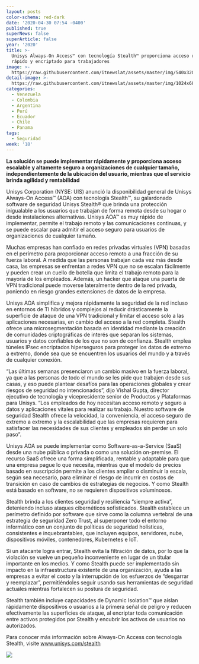 ```yaml
---
layout: posts
color-schema: red-dark
date: '2020-04-30 07:54 -0400'
published: true
superNews: false
superArticle: false
year: '2020'
title: >-
  Unisys Always-On Access™ con tecnología Stealth™ proporciona acceso remoto
  rápido y encriptado para trabajadores
image: >-
  https://raw.githubusercontent.com/itnewslat/assets/master/img/540x320/Remoto-trabajos-p.jpg
detail-image: >-
  https://raw.githubusercontent.com/itnewslat/assets/master/img/1024x680/Remoto-trabajos-g.jpg
categories:
  - Venezuela
  - Colombia
  - Argentina
  - Perú
  - Ecuador
  - Chile
  - Panama
tags:
  - Seguridad
week: '18'
---
```

**La solución se puede implementar rápidamente y proporciona acceso escalable y altamente seguro a organizaciones de cualquier tamaño, independientemente de la ubicación del usuario, mientras que el servicio brinda agilidad y rentabilidad**

Unisys Corporation (NYSE: UIS) anunció la disponibilidad general de Unisys Always-On Access™ (AOA) con tecnología Stealth™, su galardonado software de seguridad Unisys Stealth® que brinda una protección inigualable a los usuarios que trabajan de forma remota desde su hogar o desde instalaciones alternativas. Unisys AOA™ es muy rápido de implementar, permite el trabajo remoto y las comunicaciones continuas, y se puede escalar para admitir el acceso seguro para usuarios de organizaciones de cualquier tamaño.

Muchas empresas han confiado en redes privadas virtuales (VPN) basadas en el perímetro para proporcionar acceso remoto a una fracción de su fuerza laboral. A medida que las personas trabajan cada vez más desde casa, las empresas se enfrentan a redes VPN que no se escalan fácilmente y pueden crear un cuello de botella que limita el trabajo remoto para la mayoría de los empleados. Además, un hacker que ataque una puerta de VPN tradicional puede moverse lateralmente dentro de la red privada, poniendo en riesgo grandes extensiones de datos de la empresa.

Unisys AOA simplifica y mejora rápidamente la seguridad de la red incluso en entornos de TI híbridos y complejos al reducir drásticamente la superficie de ataque de una VPN tradicional y limitar el acceso solo a las aplicaciones necesarias, en cambio del acceso a la red completa. Stealth ofrece una microsegmentación basada en identidad mediante la creación de comunidades criptográficas de interés que separan los sistemas, usuarios y datos confiables de los que no son de confianza. Stealth emplea túneles IPsec encriptados hiperseguros para proteger los datos de extremo a extremo, donde sea que se encuentren los usuarios del mundo y a través de cualquier conexión.

“Las últimas semanas presenciaron un cambio masivo en la fuerza laboral, ya que a las personas de todo el mundo se les pide que trabajen desde sus casas, y eso puede plantear desafíos para las operaciones globales y crear riesgos de seguridad no intencionados”, dijo Vishal Gupta, director ejecutivo de tecnología y vicepresidente senior de Productos y Plataformas para Unisys. “Los empleados de hoy necesitan acceso remoto y seguro a datos y aplicaciones vitales para realizar su trabajo. Nuestro software de seguridad Stealth ofrece la velocidad, la conveniencia, el acceso seguro de extremo a extremo y la escalabilidad que las empresas requieren para satisfacer las necesidades de sus clientes y empleados sin perder un solo paso”.

Unisys AOA se puede implementar como Software-as-a-Service (SaaS) desde una nube pública o privada o como una solución on-premise. El recurso SaaS ofrece una forma simplificada, rentable y adaptable para que una empresa pague lo que necesita, mientras que el modelo de precios basado en suscripción permite a los clientes ampliar o disminuir la escala, según sea necesario, para eliminar el riesgo de incurrir en costos de transición en caso de cambios de estrategias de negocios. Y como Stealth está basado en software, no se requieren dispositivos voluminosos.

Stealth brinda a los clientes seguridad y resiliencia “siempre activa”, deteniendo incluso ataques cibernéticos sofisticados. Stealth establece un perímetro definido por software que sirve como la columna vertebral de una estrategia de seguridad Zero Trust, al superponer todo el entorno informático con un conjunto de políticas de seguridad holísticas, consistentes e inquebrantables, que incluyen equipos, servidores, nube, dispositivos móviles, contenedores, Kubernetes e IoT.

Si un atacante logra entrar, Stealth evita la filtración de datos, por lo que la violación se vuelve un pequeño inconveniente en lugar de un titular importante en los medios. Y como Stealth puede ser implementado sin impacto en la infraestructura existente de una organización, ayuda a las empresas a evitar el costo y la interrupción de los esfuerzos de “desgarrar y reemplazar”, permitiéndoles seguir usando sus herramientas de seguridad actuales mientras fortalecen su postura de seguridad.

Stealth también incluye capacidades de Dynamic Isolation™ que aíslan rápidamente dispositivos o usuarios a la primera señal de peligro y reducen efectivamente las superficies de ataque, al encriptar toda comunicación entre activos protegidos por Stealth y encubrir los activos de usuarios no autorizados.

Para conocer más información sobre Always-On Access con tecnología Stealth, visite www.unisys.com/stealth   

<img src="https://tracker.metricool.com/c3po.jpg?hash=56f88a41e39ab42c063cc51676587a04"/>